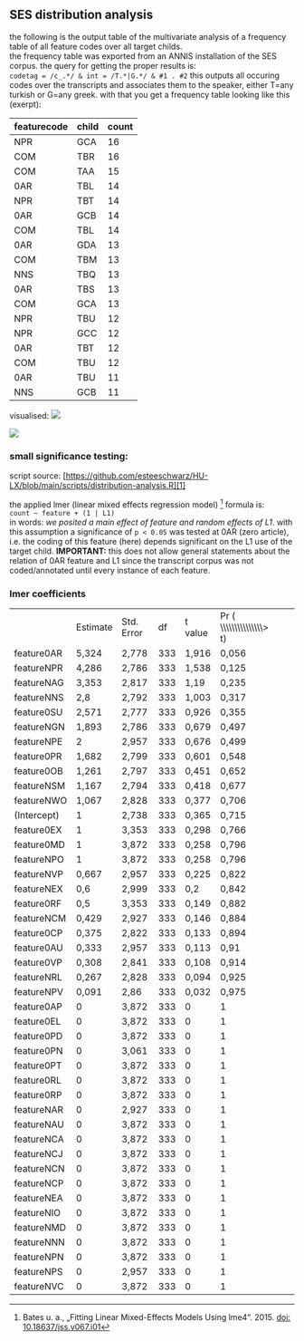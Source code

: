 ## SES distribution analysis
the following is the output table of the multivariate analysis of a frequency table of all feature codes over all target childs.  
the frequency table was exported from an ANNIS installation of the SES corpus. the query for getting the proper results is:  
`codetag = /c_.*/ & int = /T.*|G.*/ & #1 . #2`
this outputs all occuring codes over the transcripts and associates them to the speaker, either T=any turkish or G=any greek. with that you get a frequency table looking like this (exerpt):

| featurecode | child | count |
| ----------- | ----- | ----- |
| NPR         | GCA   | 16    |
| COM         | TBR   | 16    |
| COM         | TAA   | 15    |
| 0AR         | TBL   | 14    |
| NPR         | TBT   | 14    |
| 0AR         | GCB   | 14    |
| COM         | TBL   | 14    |
| 0AR         | GDA   | 13    |
| COM         | TBM   | 13    |
| NNS         | TBQ   | 13    |
| 0AR         | TBS   | 13    |
| COM         | GCA   | 13    |
| NPR         | TBU   | 12    |
| NPR         | GCC   | 12    |
| 0AR         | TBT   | 12    |
| COM         | TBU   | 12    |
| 0AR         | TBU   | 11    |
| NNS         | GCB   | 11    |

visualised:
![][image-1]

![][image-2]


### small significance testing:
script source: [https://github.com/esteeschwarz/HU-LX/blob/main/scripts/distribution-analysis.R][1]  

the applied lmer (linear mixed effects regression model) [^1] formula is:  
`count ~ feature + (1 | L1)`  
in words: *we posited a main effect of feature  and random effects of L1*.
with this assumption a significance of `p < 0.05` was tested at 0AR (zero article), i.e. the coding of this feature (here) depends significant on the L1 use of the target child.   **IMPORTANT:** this does not allow general statements about the relation of 0AR feature and L1 since the transcript corpus was not coded/annotated until every instance of each feature.

### lmer coefficients

|             |          |            |     |         |                                          |     |     |
| ----------- | -------- | ---------- | --- | ------- | ---------------------------------------- | :-- | :-- |
|             | Estimate | Std. Error | df  | t value | Pr ( \\\\\\\\\\\\\\\\\\\\\\\\\\\\\\\> t) |     |     |
| feature0AR  | 5,324    | 2,778      | 333 | 1,916   | 0,056                                    |     |     |
| featureNPR  | 4,286    | 2,786      | 333 | 1,538   | 0,125                                    |     |     |
| featureNAG  | 3,353    | 2,817      | 333 | 1,19    | 0,235                                    |     |     |
| featureNNS  | 2,8      | 2,792      | 333 | 1,003   | 0,317                                    |     |     |
| feature0SU  | 2,571    | 2,777      | 333 | 0,926   | 0,355                                    |     |     |
| featureNGN  | 1,893    | 2,786      | 333 | 0,679   | 0,497                                    |     |     |
| featureNPE  | 2        | 2,957      | 333 | 0,676   | 0,499                                    |     |     |
| feature0PR  | 1,682    | 2,799      | 333 | 0,601   | 0,548                                    |     |     |
| feature0OB  | 1,261    | 2,797      | 333 | 0,451   | 0,652                                    |     |     |
| featureNSM  | 1,167    | 2,794      | 333 | 0,418   | 0,677                                    |     |     |
| featureNWO  | 1,067    | 2,828      | 333 | 0,377   | 0,706                                    |     |     |
| (Intercept) | 1        | 2,738      | 333 | 0,365   | 0,715                                    |     |     |
| feature0EX  | 1        | 3,353      | 333 | 0,298   | 0,766                                    |     |     |
| feature0MD  | 1        | 3,872      | 333 | 0,258   | 0,796                                    |     |     |
| featureNPO  | 1        | 3,872      | 333 | 0,258   | 0,796                                    |     |     |
| featureNVP  | 0,667    | 2,957      | 333 | 0,225   | 0,822                                    |     |     |
| featureNEX  | 0,6      | 2,999      | 333 | 0,2     | 0,842                                    |     |     |
| feature0RF  | 0,5      | 3,353      | 333 | 0,149   | 0,882                                    |     |     |
| featureNCM  | 0,429    | 2,927      | 333 | 0,146   | 0,884                                    |     |     |
| feature0CP  | 0,375    | 2,822      | 333 | 0,133   | 0,894                                    |     |     |
| feature0AU  | 0,333    | 2,957      | 333 | 0,113   | 0,91                                     |     |     |
| feature0VP  | 0,308    | 2,841      | 333 | 0,108   | 0,914                                    |     |     |
| featureNRL  | 0,267    | 2,828      | 333 | 0,094   | 0,925                                    |     |     |
| featureNPV  | 0,091    | 2,86       | 333 | 0,032   | 0,975                                    |     |     |
| feature0AP  | 0        | 3,872      | 333 | 0       | 1                                        |     |     |
| feature0EL  | 0        | 3,872      | 333 | 0       | 1                                        |     |     |
| feature0PD  | 0        | 3,872      | 333 | 0       | 1                                        |     |     |
| feature0PN  | 0        | 3,061      | 333 | 0       | 1                                        |     |     |
| feature0PT  | 0        | 3,872      | 333 | 0       | 1                                        |     |     |
| feature0RL  | 0        | 3,872      | 333 | 0       | 1                                        |     |     |
| feature0RP  | 0        | 3,872      | 333 | 0       | 1                                        |     |     |
| featureNAR  | 0        | 2,927      | 333 | 0       | 1                                        |     |     |
| featureNAU  | 0        | 3,872      | 333 | 0       | 1                                        |     |     |
| featureNCA  | 0        | 3,872      | 333 | 0       | 1                                        |     |     |
| featureNCJ  | 0        | 3,872      | 333 | 0       | 1                                        |     |     |
| featureNCN  | 0        | 3,872      | 333 | 0       | 1                                        |     |     |
| featureNCP  | 0        | 3,872      | 333 | 0       | 1                                        |     |     |
| featureNEA  | 0        | 3,872      | 333 | 0       | 1                                        |     |     |
| featureNIO  | 0        | 3,872      | 333 | 0       | 1                                        |     |     |
| featureNMD  | 0        | 3,872      | 333 | 0       | 1                                        |     |     |
| featureNNN  | 0        | 3,872      | 333 | 0       | 1                                        |     |     |
| featureNPN  | 0        | 3,872      | 333 | 0       | 1                                        |     |     |
| featureNPS  | 0        | 2,957      | 333 | 0       | 1                                        |     |     |
| featureNVC  | 0        | 3,872      | 333 | 0       | 1                                        |     |     |


[^1]:	Bates u. a., „Fitting Linear Mixed-Effects Models Using lme4“. 2015. [doi: 10.18637/jss.v067.i01][2]

[1]:	https://github.com/esteeschwarz/HU-LX/blob/main/scripts/distribution-analysis.R
[2]:	10.18637/jss.v067.i01

[image-1]:	https://ada-sub.dh-index.org/school/api/png/ses-overview/coded%20features%20over%20corpus.png
[image-2]:	https://ada-sub.dh-index.org/school/api/png/ses-overview/coded%20features%20over%20kids.png